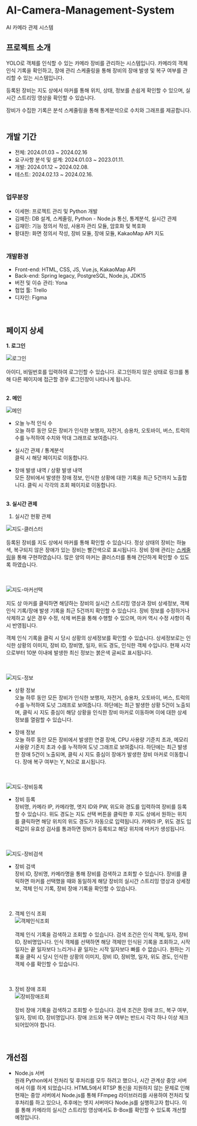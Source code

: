 # AI-Camera-Management-System
AI 카메라 관제 시스템

## 프로젝트 소개
YOLO로 객체를 인식할 수 있는 카메라 장비를 관리하는 시스템입니다. 카메라의 객체 인식 기록을 확인하고, 장애 관리 스케줄링을 통해 장비의 장애 발생 및 복구 여부를 관리할 수 있는 시스템입니다. 

등록된 장비는 지도 상에서 마커를 통해 위치, 상태, 정보를 손쉽게 확인할 수 있으며, 실시간 스트리밍 영상을 확인할 수 있습니다.

장비가 수집한 기록은 분석 스케줄링을 통해 통계분석으로 수치와 그래프를 제공합니다. <br> <br>

## 개발 기간
- 전체: 2024.01.03 ~ 2024.02.16
- 요구사항 분석 및 설계: 2024.01.03 ~ 2023.01.11.
- 개발: 2024.01.12 ~ 2024.02.08.
- 테스트: 2024.02.13 ~ 2024.02.16. <br> <br>

### 업무분장
- 이세현: 프로젝트 관리 및 Python 개발
- 김예진: DB 설계, 스케줄링, Python - Node.js 통신, 통계분석, 실시간 관제
- 김재민: 기능 정의서 작성, 사용자 관리 모듈, 암호화 및 복호화
- 황대찬: 화면 정의서 작성, 장비 모듈, 장애 모듈, KakaoMap API 지도 <br> <br>

### 개발환경
- Front-end: HTML, CSS, JS, Vue.js, KakaoMap API
- Back-end: Spring legacy, PostgreSQL, Node.js, JDK15
- 버전 및 이슈 관리: Yona
- 협업 툴: Trello
- 디자인: Figma <br> <br> <br>

## 페이지 상세
**1. 로그인**  

![로그인](https://github.com/yejeeni/AI-Camera-Management-System/assets/110469361/b7261c19-4720-4f2a-b3c2-d0ca412b1af0) <br> <br>
아이디, 비밀번호를 입력하여 로그인할 수 있습니다. 로그인하지 않은 상태로 링크를 통해 다른 페이지에 접근할 경우 로그인창이 나타나게 됩니다. <br> <br>

**2. 메인**

![메인](https://github.com/yejeeni/AI-Camera-Management-System/assets/110469361/6155222d-f549-496f-935c-e1dc89f439b0) <br>
- 오늘 누적 인식 수<br>
  오늘 하루 동안 모든 장비가 인식한 보행자, 자전거, 승용차, 오토바이, 버스, 트럭의 수를 누적하여 수치와 막대 그래프로 보여줍니다.
  
- 실시간 관제 / 통계분석<br>
  클릭 시 해당 페이지로 이동합니다.
  
- 장애 발생 내역 / 상황 발생 내역<br>
  모든 장비에서 발생한 장애 정보, 인식한 상황에 대한 기록을 최근 5건까지 노출합니다. 클릭 시 각각의 조회 페이지로 이동합니다.<br> <br>

**3. 실시간 관제**
1. 실시간 현황 관제

![지도-클러스터](https://github.com/yejeeni/AI-Camera-Management-System/assets/110469361/3f9cce81-f912-4dc7-a894-99429bc30746) <br> <br>
   등록된 장비를 지도 상에서 마커를 통해 확인할 수 있습니다. 정상 상태의 장비는 하늘색, 복구되지 않은 장애가 있는 장비는 빨간색으로 표시됩니다. 장비 장애 관리는 [스케줄링](https://github.com/yejeeni/AI-Camera-Management-System/wiki/Scheduling)을 통해 구현하였습니다.
   많은 양의 마커는 클러스터를 통해 간단하게 확인할 수 있도록 하였습니다. <br> <br> <br>

![지도-마커선택](https://github.com/yejeeni/AI-Camera-Management-System/assets/110469361/8a30c0eb-cf4b-498b-a950-97598d2fb0e0) <br> <br>
   지도 상 마커를 클릭하면 해당하는 장비의 실시간 스트리밍 영상과 장비 상세정보, 객체 인식 기록/장애 발생 기록을 최근 5건까지 확인할 수 있습니다.
   장비 정보를 수정하거나 삭제하고 싶은 경우 수정, 삭제 버튼을 통해 수행할 수 있으며, 마커 역시 수정 사항이 즉시 반영됩니다.

   객체 인식 기록을 클릭 시 당시 상황의 상세정보를 확인할 수 있습니다. 상세정보로는 인식한 상황의 이미지, 장비 ID, 장비명, 일자, 위도 경도, 인식한 객체 수입니다.
   현재 시각으로부터 10분 이내에 발생한 최신 정보는 붉은색 글씨로 표시됩니다.   <br> <br> <br>

![지도-정보](https://github.com/yejeeni/AI-Camera-Management-System/assets/110469361/2c28845c-9237-4c1c-a2d0-6d41d3b1f60a) <br>
   - 상황 정보
   <br>오늘 하루 동안 모든 장비가 인식한 보행자, 자전거, 승용차, 오토바이, 버스, 트럭의 수를 누적하여 도넛 그래프로 보여줍니다. 하단에는 최근 발생한 상황 5건이 노출되며, 클릭 시 지도 중심이 해당 상황을 인식한 장비 마커로 이동하며 이에 대한 상세정보를 열람할 수 있습니다. 

   - 장애 정보
     <br>오늘 하루 동안 모든 장비에서 발생한 연결 장애, CPU 사용량 기준치 초과, 메모리 사용량 기준치 초과 수를 누적하여 도넛 그래프로 보여줍니다. 하단에는 최근 발생한 장애 5건이 노출되며, 클릭 시 지도 중심이 장애가 발생한 장비 마커로 이동합니다. 장애 복구 여부는 Y, N으로 표시됩니다.
 <br> <br> <br>

![지도-장비등록](https://github.com/yejeeni/AI-Camera-Management-System/assets/110469361/f0661405-16c5-4bd5-ae7b-5042d8f37a2f) <br>
   - 장비 등록<br>
   장비명, 카메라 IP, 카메라명, 엣지 ID와 PW, 위도와 경도를 입력하여 장비를 등록할 수 있습니다.
   위도 경도는 지도 선택 버튼을 클릭한 후 지도 상에서 원하는 위치를 클릭하면 해당 위치의 위도 경도가 자동으로 입력됩니다.
   카메라 IP, 위도 경도 입력값이 유효성 검사를 통과하면 장비가 등록되고 해당 위치에 마커가 생성됩니다. <br> <br> <br>

![지도-장비검색](https://github.com/yejeeni/AI-Camera-Management-System/assets/110469361/e3a7a5c5-eaa3-4b97-b56a-0369786f50e5) <br>
   - 장비 검색<br>
   장비 ID, 장비명, 카메라명을 통해 장비를 검색하고 조회할 수 있습니다.
   장비를 클릭하면 마커를 선택했을 때와 동일하게 해당 장비의 실시간 스트리밍 영상과 상세정보, 객체 인식 기록, 장비 장애 기록을 확인할 수 있습니다. <br> <br> <br>

2. 객체 인식 조회 <br> 
![객체인식조회](https://github.com/yejeeni/AI-Camera-Management-System/assets/110469361/8cce2e3f-8b20-4315-9b91-4cc70e5f40e7) <br> <br>
객체 인식 기록을 검색하고 조회할 수 있습니다.
검색 조건은 인식 객체, 일자, 장비 ID, 장비명입니다. 인식 객체를 선택하면 해당 객체만 인식된 기록을 조회하고, 시작 일자는 끝 일자보다 느리거나 끝 일자는 시작 일자보다 빠를 수 없습니다.
원하는 기록을 클릭 시 당시 인식한 상황의 이미지, 장비 ID, 장비명, 일자, 위도 경도, 인식한 객체 수를 확인할 수 있습니다. <br> <br> <br>

3. 장비 장애 조회 <br>
![장비장애조회](https://github.com/yejeeni/AI-Camera-Management-System/assets/110469361/9450cb51-20b9-4894-9428-daff3a6611fa) <br> <br>
장비 장애 기록을 검색하고 조회할 수 있습니다.
검색 조건은 장애 코드, 복구 여부, 일자, 장비 ID, 장비명입니다. 장애 코드와 복구 여부는 반드시 각각 하나 이상 체크되어있어야 합니다.  <br> <br> <br>

## 개선점
- Node.js 서버 <br>
  원래 Python에서 전처리 및 후처리를 모두 하려고 했으나, 시간 관계상 중앙 서버에서 이를 하게 되었습니다. HTML5에서 RTSP 통신을 지원하지 않는 문제로 인해 현재는 중앙 서버에서 Node.js를 통해 FFmpeg 라이브러리를 사용하여 전처리 및 후처리를 하고 있으나,
  추후에는 엣지 서버마다 Node.js를 실행하고자 합니다. 이를 통해 카메라의 실시간 스트리밍 영상에서도 B-Box를 확인할 수 있도록 개선할 예정입니다.
